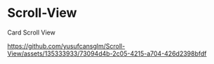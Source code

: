 # Scroll-View
Card Scroll View


https://github.com/yusufcansglm/Scroll-View/assets/135333933/73094d4b-2c05-4215-a704-426d2398bfdf

